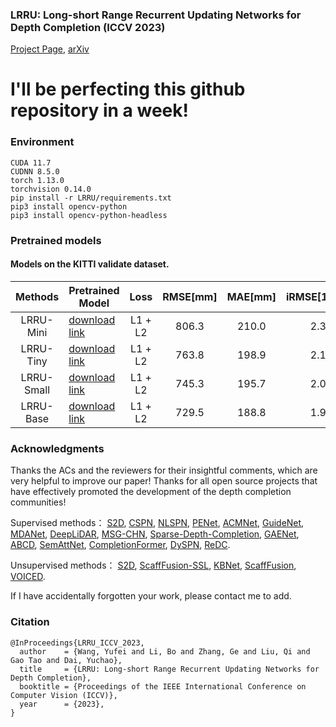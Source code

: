 ### LRRU: Long-short Range Recurrent Updating Networks for Depth Completion (ICCV 2023)

[Project Page](https://npucvr.github.io/LRRU/), [arXiv](https://arxiv.org/abs/2310.08956.pdf)

# I'll be perfecting this github repository in a week!

### Environment
```
CUDA 11.7
CUDNN 8.5.0
torch 1.13.0
torchvision 0.14.0
pip install -r LRRU/requirements.txt
pip3 install opencv-python
pip3 install opencv-python-headless
```

### Pretrained models

#### Models on the KITTI validate dataset.
|   Methods  | Pretrained Model  |   Loss  | RMSE[mm] | MAE[mm] | iRMSE[1/km] | iMAE[1/km] |
|:----------:|-------------------|:-------:|:--------:|:-------:|:-----------:|:----------:|
|  LRRU-Mini | [download link](https://drive.google.com/file/d/18je8eR_EqgtS8IM5dKvr0uy9jBoiMZe6/view?usp=sharing) | L1 + L2 |   806.3  |  210.0  |     2.3     |     0.9    |
|  LRRU-Tiny | [download link](https://drive.google.com/file/d/1nEoC1eUkvB_eZF-t6V_ykogwo0YXoA2l/view?usp=sharing) | L1 + L2 |   763.8  |  198.9  |     2.1     |     0.8    |
| LRRU-Small | [download link](https://drive.google.com/file/d/1YtldwyFsTUwmii4H2_fk8z9OiRLdZniI/view?usp=sharing) | L1 + L2 |   745.3  |  195.7  |     2.0     |     0.8    |
|  LRRU-Base | [download link](https://drive.google.com/file/d/10WTVS7a_5Hjo4f5iNgY0v_KsYuftoDZk/view?usp=sharing) | L1 + L2 |   729.5  |  188.8  |     1.9     |     0.8    |

### Acknowledgments

Thanks the ACs and the reviewers for their insightful comments, which are very helpful to improve our paper!
Thanks for all open source projects that have effectively promoted the development of the depth completion communities!

Supervised methods：
    <a href="https://github.com/fangchangma/self-supervised-depth-completion" target="_blank">S2D</a>, 
    <a href="https://github.com/XinJCheng/CSPN" target="_blank">CSPN</a>, 
    <a href="https://github.com/zzangjinsun/NLSPN_ECCV20" target="_blank">NLSPN</a>, 
    <a href="https://github.com/JUGGHM/PENet_ICRA2021" target="_blank">PENet</a>, 
    <a href="https://github.com/sshan-zhao/ACMNet" target="_blank">ACMNet</a>, 
    <a href="https://github.com/kakaxi314/GuideNet" target="_blank">GuideNet</a>, 
    <a href="https://github.com/USTC-Keyanjie/MDANet_ICRA2021" target="_blank">MDANet</a>, 
    <a href="https://github.com/JiaxiongQ/DeepLiDAR" target="_blank">DeepLiDAR</a>, 
    <a href="https://github.com/anglixjtu/msg_chn_wacv20" target="_blank">MSG-CHN</a>, 
    <a href="https://github.com/wvangansbeke/Sparse-Depth-Completion" target="_blank">Sparse-Depth-Completion</a>, 
    <a href="https://github.com/Wenchao-Du/GAENet" target="_blank">GAENet</a>,    
    <a href="https://github.com/yurimjeon1892/ABCD" target="_blank">ABCD</a>,
    <a href="https://github.com/danishnazir/SemAttNet" target="_blank">SemAttNet</a>, 
    <a href="https://github.com/youmi-zym/CompletionFormer" target="_blank">CompletionFormer</a>, 
    <a href="https://github.com/Kyakaka/DySPN" target="_blank">DySPN</a>, 
    <a href="https://github.com/AlexSunNik/ReDC" target="_blank">ReDC</a>.

Unsupervised methods：
    <a href="https://github.com/fangchangma/self-supervised-depth-completion" target="_blank">S2D</a>, 
    <a href="https://github.com/alexklwong/learning-topology-synthetic-data" target="_blank">ScaffFusion-SSL</a>, 
    <a href="https://github.com/alexklwong/calibrated-backprojection-network" target="_blank">KBNet</a>, 
    <a href="https://github.com/alexklwong/learning-topology-synthetic-data" target="_blank">ScaffFusion</a>, 
    <a href="https://github.com/alexklwong/unsupervised-depth-completion-visual-inertial-odometry">VOICED</a>.

If I have accidentally forgotten your work, please contact me to add.



### Citation
```
@InProceedings{LRRU_ICCV_2023,
  author    = {Wang, Yufei and Li, Bo and Zhang, Ge and Liu, Qi and Gao Tao and Dai, Yuchao},
  title     = {LRRU: Long-short Range Recurrent Updating Networks for Depth Completion},
  booktitle = {Proceedings of the IEEE International Conference on Computer Vision (ICCV)},
  year      = {2023},
}
```
